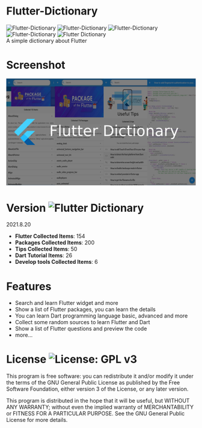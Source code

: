 # Flutter-Dictionary
![Flutter-Dictionary](https://img.shields.io/github/issues/zhangboheng/Flutter-Dictionary) ![Flutter-Dictionary](https://img.shields.io/github/forks/zhangboheng/Flutter-Dictionary) ![Flutter-Dictionary](https://img.shields.io/github/stars/zhangboheng/Flutter-Dictionary) ![Flutter-Dictionary](https://img.shields.io/github/license/zhangboheng/Flutter-Dictionary)  ![Flutter Dictionary](https://img.shields.io/badge/version-0.01-orange)  
A simple dictionary about Flutter

# Screenshot
![Flutter Dictionary](screenshot/thumbnail.png)

# Version ![Flutter Dictionary](https://img.shields.io/badge/version-0.01-orange)  
2021.8.20
  - **Flutter Collected Items**: 154
  - **Packages Collected Items**: 200
  - **Tips Collected Items**: 50
  - **Dart Tutorial Items**: 26
  - **Develop tools Collected Items**: 6

# Features
  - Search and learn Flutter widget and more
  - Show a list of Flutter packages, you can learn the details
  - You can learn Dart programming language basic, advanced and more
  - Collect some random sources to learn Flutter and Dart
  - Show a list of Flutter questions and preview the code
  - more...

# License ![License: GPL v3](https://img.shields.io/badge/License-GPLv3-blue.svg)

This program is free software: you can redistribute it and/or modify it under the terms of the GNU General Public License as published by the Free Software Foundation, either version 3 of the License, or any later version.

This program is distributed in the hope that it will be useful, but WITHOUT ANY WARRANTY; without even the implied warranty of MERCHANTABILITY or FITNESS FOR A PARTICULAR PURPOSE. See the GNU General Public License for more details.